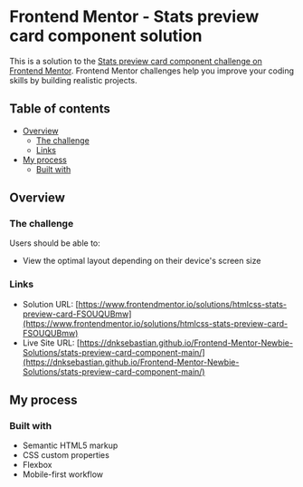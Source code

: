 # Frontend Mentor - Stats preview card component solution

This is a solution to the [Stats preview card component challenge on Frontend Mentor](https://www.frontendmentor.io/challenges/stats-preview-card-component-8JqbgoU62). Frontend Mentor challenges help you improve your coding skills by building realistic projects. 

## Table of contents

- [Overview](#overview)
  - [The challenge](#the-challenge)
  - [Links](#links)
- [My process](#my-process)
  - [Built with](#built-with)


## Overview

### The challenge

Users should be able to:

- View the optimal layout depending on their device's screen size

### Links

- Solution URL: [https://www.frontendmentor.io/solutions/htmlcss-stats-preview-card-FSOUQUBmw](https://www.frontendmentor.io/solutions/htmlcss-stats-preview-card-FSOUQUBmw)
- Live Site URL: [https://dnksebastian.github.io/Frontend-Mentor-Newbie-Solutions/stats-preview-card-component-main/](https://dnksebastian.github.io/Frontend-Mentor-Newbie-Solutions/stats-preview-card-component-main/)

## My process

### Built with

- Semantic HTML5 markup
- CSS custom properties
- Flexbox
- Mobile-first workflow


